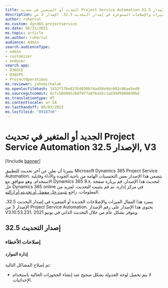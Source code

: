 ```yaml
---
title: الجديد أو المتغير في تحديث Project Service Automation الإصدار 32.5, V3
description: يسرد هذا المقال الميزات والإصلاحات المتوفرة في إصدار التحديث 32.5، الإصدار 3 من Project Service Automation.
author: ruhercul
ms.custom: dyn365-projectservice
ms.date: 06/21/2021
ms.topic: article
ms.author: ruhercul
audience: Admin
search.audienceType:
- admin
- customizer
- enduser
search.app:
- D365CE
- D365PS
- ProjectOperations
ms.reviewer: johnmichalak
ms.openlocfilehash: 1d32f176e8235d030b74a458e9dc602c06ae5ed0
ms.sourcegitcommit: 6cfc50d89528df977a8f6a55c1ad39d99800d9b4
ms.translationtype: HT
ms.contentlocale: ar-SA
ms.lasthandoff: 06/03/2022
ms.locfileid: "8918756"
---
```

# <a name="whats-new-or-changed-in-project-service-automation-update-release-325-v3"></a>الجديد أو المتغير في تحديث Project Service Automation الإصدار 32.5, V3

[!include [banner](../includes/psa-now-project-operations.md)]

يسرنا أن نعلن عن آخر تحديث للتطبيق Microsoft Dynamics 365 Project Service Automation. يتضمن هذا الإصدار بعض التحسينات الهامة من ناحية الجودة والأداء وقابلية الاستخدام. وهو متوافق مع Dynamics 365 9.x. لتحديث هذا الإصدار، قم بزيارة صفحة حل Dynamics 365 online في مركز إدارة، ثم قم بتثبيت التحديث. لمزيد من المعلومات، راجع [تثبيت حل مفضل أو تحديثه أو إزالته](/power-platform/admin/install-remove-preferred-solution).

يسرد هذا المقال الميزات والإصلاحات الجديدة أو المتغيرة في إصدار التحديث 32.5، الإصدار 3 من Project Service Automation. يحتوي هذا الإصدار على رقم الإصدار V3.10.53.231، ويتوفر بشكل عام من خلال التحديث الذاتي في يونيو 2021.

## <a name="update-release-325"></a>إصدار التحديث 32.5

### <a name="bug-fixes"></a>إصلاحات الأخطاء

#### <a name="resource-management"></a>إدارة الموارد

تم إصلاح المشاكل التالية:

- لا يتم تحميل لوحة الجدولة بشكل صحيح عند إنشاء الحجوزات الحالية باستخدام الإحداثيات.

